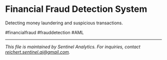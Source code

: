 # Financial Fraud Detection System

Detecting money laundering and suspicious transactions.

#financialfraud #frauddetection #AML



---
*This file is maintained by Sentinel Analytics. For inquiries, contact reichert.sentinel.ai@gmail.com.*
